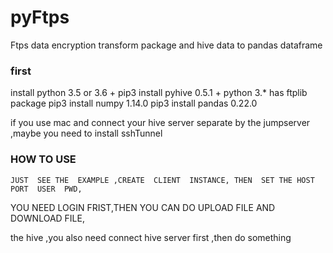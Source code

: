 # pyFtps
Ftps  data encryption transform package and  hive data to pandas dataframe


### first

install python 3.5 or  3.6 +
pip3 install pyhive 0.5.1  +
python 3.* has  ftplib package
pip3 install  numpy 1.14.0
pip3 install pandas 0.22.0

if you  use mac  and connect   your hive server separate by the  jumpserver ,maybe you need to install sshTunnel


### HOW TO USE 

    JUST  SEE THE  EXAMPLE ,CREATE  CLIENT  INSTANCE, THEN  SET THE HOST  PORT  USER  PWD,
 YOU NEED  LOGIN FRIST,THEN YOU  CAN DO UPLOAD FILE  AND  DOWNLOAD FILE,
 
 the hive  ,you also  need  connect hive server first ,then do  something
